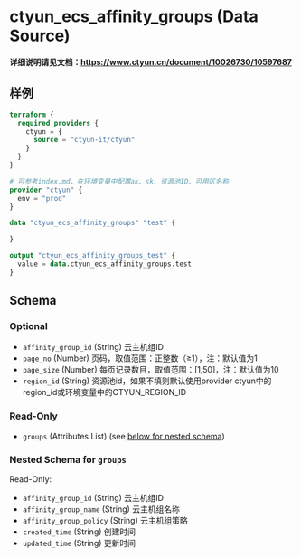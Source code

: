 # ctyun_ecs_affinity_groups (Data Source)
**详细说明请见文档：https://www.ctyun.cn/document/10026730/10597687**



## 样例

```terraform
terraform {
  required_providers {
    ctyun = {
      source = "ctyun-it/ctyun"
    }
  }
}

# 可参考index.md，在环境变量中配置ak、sk、资源池ID、可用区名称
provider "ctyun" {
  env = "prod"
}

data "ctyun_ecs_affinity_groups" "test" {

}

output "ctyun_ecs_affinity_groups_test" {
  value = data.ctyun_ecs_affinity_groups.test
}
```

<!-- schema generated by tfplugindocs -->
## Schema

### Optional

- `affinity_group_id` (String) 云主机组ID
- `page_no` (Number) 页码，取值范围：正整数（≥1），注：默认值为1
- `page_size` (Number) 每页记录数目，取值范围：[1,50]，注：默认值为10
- `region_id` (String) 资源池id，如果不填则默认使用provider ctyun中的region_id或环境变量中的CTYUN_REGION_ID

### Read-Only

- `groups` (Attributes List) (see [below for nested schema](#nestedatt--groups))

<a id="nestedatt--groups"></a>
### Nested Schema for `groups`

Read-Only:

- `affinity_group_id` (String) 云主机组ID
- `affinity_group_name` (String) 云主机组名称
- `affinity_group_policy` (String) 云主机组策略
- `created_time` (String) 创建时间
- `updated_time` (String) 更新时间